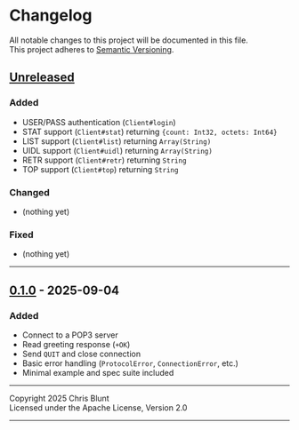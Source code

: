 # Changelog

All notable changes to this project will be documented in this file.  
This project adheres to [Semantic Versioning](https://semver.org/).

## [Unreleased]
### Added
- USER/PASS authentication (`Client#login`)
- STAT support (`Client#stat`) returning `{count: Int32, octets: Int64}`
- LIST support (`Client#list`) returning `Array(String)`
- UIDL support (`Client#uidl`) returning `Array(String)`
- RETR support (`Client#retr`) returning  `String`
- TOP support (`Client#top`) returning  `String`

### Changed
- (nothing yet)

### Fixed
- (nothing yet)

---

## [0.1.0] - 2025-09-04
### Added
- Connect to a POP3 server
- Read greeting response (`+OK`)
- Send `QUIT` and close connection
- Basic error handling (`ProtocolError`, `ConnectionError`, etc.)
- Minimal example and spec suite included

---

Copyright 2025 Chris Blunt  
Licensed under the Apache License, Version 2.0

---

[Unreleased]: https://github.com/chrisblunt-codes/pop3client/compare/v0.1.0...HEAD  
[0.1.0]: https://github.com/chrisblunt-codes/pop3client/releases/tag/v0.1.0
